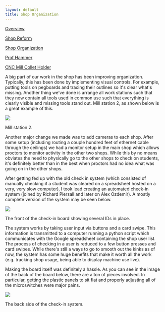 ```yaml
---
layout: default
title: Shop Organization
---
```


[Overview](/projects/hmcmachineshop)

[Shop Reform](/projects/hmcmachineshop/shopreform)

[Shop Organization](/projects/hmcmachineshop/shoporganization)

[Prof Hammer](/projects/hmcmachineshop/profhammer)

[CNC Mill Collet Holder](/projects/hmcmachineshop/cncmillcolletholder)

A big part of our work in the shop has been improving organization. Typically, this has been done by implementing visual controls. For example, putting tools on pegboards and tracing their outlines so it's clear what's missing. Another thing we've done is arrange all work stations such that they now contain all tools used in common use such that everything is clearly visible and missing tools stand out. Mill station 2, as shown below is a great example of this. 

[![](https://docs.google.com/uc?id=0B0Jfms0twG8EaERsaS1mYzJmRmM&export=download)](https://docs.google.com/file/d/0B0Jfms0twG8EaERsaS1mYzJmRmM/edit?usp=drive_web)

Mill station 2. 

Another major change we made was to add cameras to each shop. After some setup (including routing a couple hundred feet of ethernet cable through the ceilings) we had a monitor setup in the main shop which allows proctors to monitor activity in the other two shops. While this by no means obviates the need to physically go to the other shops to check on students, it's definitely better than in the best when proctors had no idea what was going on in the other shops. 

After getting fed up with the old check in system (which consisted of manually checking if a student was cleared on a spreadsheet hosted on a very, very slow computer), I took lead creating an automated check-in system (joined by Richard Piersall and later on Alex Ozdemir). A mostly complete version of the system may be seen below. 

[![](https://docs.google.com/uc?id=0B0Jfms0twG8EWE5HYzJLRDFSZTA&export=download)](https://docs.google.com/file/d/0B0Jfms0twG8EWE5HYzJLRDFSZTA/edit?usp=drive_web)

The front of the check-in board showing several IDs in place. 

The system works by taking user input via buttons and a card swipe. This information is transmitted to a computer running a python script which communicates with the Google spreadsheet containing the shop user list. The process of checking in a user is reduced to a few button presses and card swipes. While there's still a ways to go to smooth out the kinks as of now, the system has some huge benefits that make it worth all the work (e.g. tracking shop usage, being able to display machine use live). 

Making the board itself was definitely a hassle. As you can see in the image of the back of the board below, there are a ton of pieces involved. In particular, getting the plastic panels to sit flat and properly adjusting all of the microswitches were major pains. 

[![](https://docs.google.com/uc?id=0B0Jfms0twG8ESG9Nc3JiT2lfclU&export=download)](https://docs.google.com/file/d/0B0Jfms0twG8ESG9Nc3JiT2lfclU/edit?usp=drive_web)

The back side of the check-in system. 
